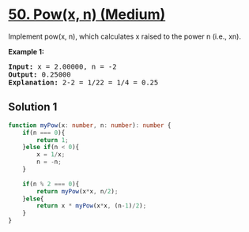 # [50. Pow(x, n) (Medium)](https://leetcode.com/problems/powx-n/)

<p>Implement pow(x, n), which calculates x raised to the power n (i.e., xn).</p>

<p><strong>Example 1:</strong></p>

<pre>
<strong>Input:</strong> x = 2.00000, n = -2
<strong>Output:</strong> 0.25000
<strong>Explanation:</strong> 2-2 = 1/22 = 1/4 = 0.25
</pre>

## Solution 1

```ts
function myPow(x: number, n: number): number {
    if(n === 0){
        return 1;
    }else if(n < 0){
        x = 1/x;
        n = -n;
    }
    
    if(n % 2 === 0){
        return myPow(x*x, n/2);
    }else{
        return x * myPow(x*x, (n-1)/2);
    }
}
```